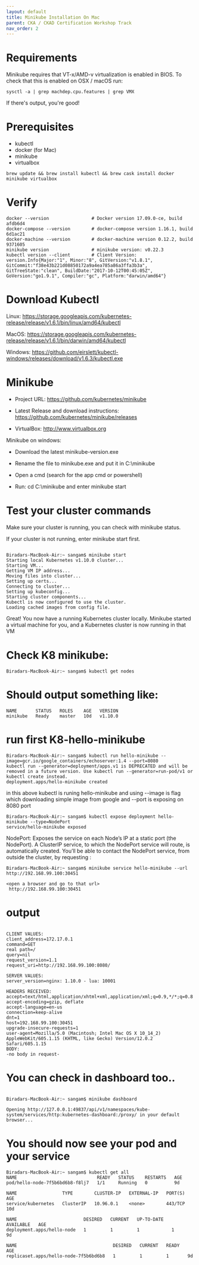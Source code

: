 ```yaml
---
layout: default
title: Minikube Installation On Mac
parent: CKA / CKAD Certification Workshop Track
nav_order: 2
---
```




# Requirements

Minikube requires that VT-x/AMD-v virtualization is enabled in BIOS. To check that this is enabled on OSX / macOS run:

    sysctl -a | grep machdep.cpu.features | grep VMX

If there's output, you're good!

# Prerequisites

- kubectl
- docker (for Mac)
- minikube
- virtualbox

```
brew update && brew install kubectl && brew cask install docker minikube virtualbox
```

# Verify

    docker --version                # Docker version 17.09.0-ce, build afdb6d4
    docker-compose --version        # docker-compose version 1.16.1, build 6d1ac21
    docker-machine --version        # docker-machine version 0.12.2, build 9371605
    minikube version                # minikube version: v0.22.3
    kubectl version --client        # Client Version: version.Info{Major:"1", Minor:"8", GitVersion:"v1.8.1", GitCommit:"f38e43b221d08850172a9a4ea785a86a3ffa3b3a", GitTreeState:"clean", BuildDate:"2017-10-12T00:45:05Z", GoVersion:"go1.9.1", Compiler:"gc", Platform:"darwin/amd64"}        


# Download Kubectl

Linux: https://storage.googleapis.com/kubernetes-release/release/v1.6.1/bin/linux/amd64/kubectl

MacOS: https://storage.googleapis.com/kubernetes-release/release/v1.6.1/bin/darwin/amd64/kubectl

Windows: 
https://github.com/eirslett/kubectl-windows/releases/download/v1.6.3/kubectl.exe

# Minikube

- Project URL: https://github.com/kubernetes/minikube

- Latest Release and download instructions: https://github.com/kubernetes/minikube/releases

- VirtualBox: http://www.virtualbox.org

Minikube on windows:

- Download the latest minikube-version.exe

- Rename the file to minikube.exe and put it in C:\minikube

- Open a cmd (search for the app cmd or powershell)

- Run: cd C:\minikube and enter minikube start

# Test your cluster commands

Make sure your cluster is running, you can check with minikube status.

If your cluster is not running, enter minikube start first.

```

Biradars-MacBook-Air:~ sangam$ minikube start
Starting local Kubernetes v1.10.0 cluster...
Starting VM...
Getting VM IP address...
Moving files into cluster...
Setting up certs...
Connecting to cluster...
Setting up kubeconfig...
Starting cluster components...
Kubectl is now configured to use the cluster.
Loading cached images from config file.

```
Great! You now have a running Kubernetes cluster locally. Minikube started a virtual machine for you, and a Kubernetes cluster is now running in that VM


# Check K8 minikube:
```
Biradars-MacBook-Air:~ sangam$ kubectl get nodes
```


# Should output something like:
```
NAME       STATUS   ROLES    AGE   VERSION
minikube   Ready    master   10d   v1.10.0

```

# run first K8-hello-minikube 
```
Biradars-MacBook-Air:~ sangam$ kubectl run hello-minikube --image=gcr.io/google_containers/echoserver:1.4 --port=8080
kubectl run --generator=deployment/apps.v1 is DEPRECATED and will be removed in a future version. Use kubectl run --generator=run-pod/v1 or kubectl create instead.
deployment.apps/hello-minikube created
```
in this above kubectl is runing hello-minikube and using --image is flag which downloading simple image from google
and --port is exposing on 8080 port 

```
Biradars-MacBook-Air:~ sangam$ kubectl expose deployment hello-minikube --type=NodePort
service/hello-minikube exposed

```
NodePort: Exposes the service on each Node’s IP at a static port (the NodePort). A ClusterIP service, to which the NodePort service will route, is automatically created. You’ll be able to contact the NodePort service, from outside the cluster, by requesting <NodeIP>:<NodePort>
    
```
Biradars-MacBook-Air:~ sangam$ minikube service hello-minikube --url
http://192.168.99.100:30451

<open a browser and go to that url>
 http://192.168.99.100:30451  

```    
# output     
   
```

CLIENT VALUES:
client_address=172.17.0.1
command=GET
real path=/
query=nil
request_version=1.1
request_uri=http://192.168.99.100:8080/

SERVER VALUES:
server_version=nginx: 1.10.0 - lua: 10001

HEADERS RECEIVED:
accept=text/html,application/xhtml+xml,application/xml;q=0.9,*/*;q=0.8
accept-encoding=gzip, deflate
accept-language=en-us
connection=keep-alive
dnt=1
host=192.168.99.100:30451
upgrade-insecure-requests=1
user-agent=Mozilla/5.0 (Macintosh; Intel Mac OS X 10_14_2) AppleWebKit/605.1.15 (KHTML, like Gecko) Version/12.0.2 Safari/605.1.15
BODY:
-no body in request-

```


# You can check in dashboard too..
```

Biradars-MacBook-Air:~ sangam$ minikube dashboard

Opening http://127.0.0.1:49837/api/v1/namespaces/kube-system/services/http:kubernetes-dashboard:/proxy/ in your default browser...
```


# You should now see your pod and your service
```
Biradars-MacBook-Air:~ sangam$ kubectl get all
NAME                              READY   STATUS    RESTARTS   AGE
pod/hello-node-7f5b6bd6b8-f8lj7   1/1     Running   0          9d

NAME                 TYPE        CLUSTER-IP   EXTERNAL-IP   PORT(S)   AGE
service/kubernetes   ClusterIP   10.96.0.1    <none>        443/TCP   10d

NAME                         DESIRED   CURRENT   UP-TO-DATE   AVAILABLE   AGE
deployment.apps/hello-node   1         1         1            1           9d

NAME                                    DESIRED   CURRENT   READY   AGE
replicaset.apps/hello-node-7f5b6bd6b8   1         1         1       9d

```

